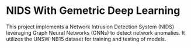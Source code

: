 # NIDS With Gemetric Deep Learning

This project implements a Network Intrusion Detection System (NIDS) leveraging Graph Neural Networks (GNNs) to detect network anomalies. It utilizes the UNSW-NB15 dataset for training and testing of models.
